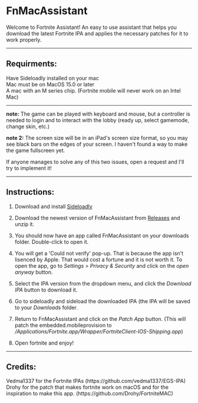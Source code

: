 # FnMacAssistant
Welcome to Fortnite Assistant! An easy to use assistant that helps you download the latest Fortnite IPA and applies the necessary patches for it to work properly.
<hr/>
<h2>Requirments:</h2> 
Have Sideloadly installed on your mac <br/>
Mac must be on MacOS 15.0 or later <br/>
A mac with an M series chip. (Fortnite mobile will never work on an Intel Mac)

<hr/>

**note:** The game can be played with keyboard and mouse, but a controller is needed to login and to interact with the lobby (ready up, select gamemode, change skin, etc.) 

**note 2:** The screen size will be in an iPad's screen size format, so you may see black bars on the edges of your screen. I haven't found a way to make the game fullscreen yet. 

If anyone manages to solve any of this two issues, open a request and I'll try to implement it!
<hr/>

<h2>Instructions:</h2>

1. Download and install [Sideloadly](https://sideloadly.io)

2. Download the newest version of FnMacAssistant from [Releases](https://github.com/isacucho/FnMacAssistant/releases) and unzip it.

3. You should now have an app called FnMacAssistant on your downloads folder. Double-click to open it.

4. You will get a 'Could not verify' pop-up. That is because the app isn't lisenced by Apple. That would cost a fortune and it is not worth it. To open the app, go to _Settings > Privacy & Security_ and click on the _open anyway_ button.

5. Select the IPA version from the dropdown menu, and click the _Download IPA_ button to download it.

6. Go to sideloadly and sideload the downloaded IPA (the IPA will be saved to your _Downloads_ folder.

7. Return to FnMacAssistant and click on the _Patch App_ button. (This will patch the embedded.mobileprovision to _/Applications/Fortnite.app/Wrapper/FortniteClient-IOS-Shipping.app_)

8. Open fortnite and enjoy!

<hr/>

<h2>Credits:</h2>
Vedma1337 for the Fortnite IPAs (https://github.com/vedma1337/EGS-IPA) <br/>
Drohy for the patch that makes fortnite work on macOS and for the inspiration to make this app. (https://github.com/Drohy/FortniteMAC)
